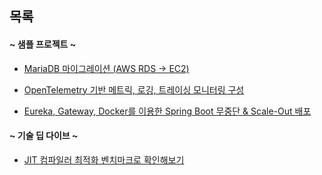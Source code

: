 ## 목록

#### ~ 샘플 프로젝트 ~

- [MariaDB 마이그레이션 (AWS RDS -> EC2)](./db_migration/README.md)

- [OpenTelemetry 기반 메트릭, 로깅, 트레이싱 모니터링 구성](./otel-monitoring/README.md)

- [Eureka, Gateway, Docker를 이용한 Spring Boot 무중단 & Scale-Out 배포](./msa-service-deploy/README.md)

#### ~ 기술 딥 다이브  ~

- [JIT 컴파일러 최적화 벤치마크로 확인해보기](./study/JIT/inlining/README.md)
